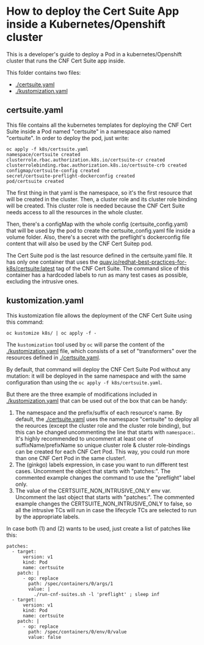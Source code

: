 <!-- markdownlint-disable line-length no-bare-urls no-emphasis-as-heading -->
# How to deploy the Cert Suite App inside a Kubernetes/Openshift cluster

This is a developer's guide to deploy a Pod in a kubernetes/Openshift cluster that runs the CNF Cert Suite app inside.

This folder contains two files:

* [./certsuite.yaml](certsuite.yaml)
* [./kustomization.yaml](kustomization.yaml)

## certsuite.yaml

This file contains all the kubernetes templates for deploying the CNF Cert Suite inside a Pod named "certsuite" in a namespace also named "certsuite". In order to deploy the pod, just write:

```console
oc apply -f k8s/certsuite.yaml
namespace/certsuite created
clusterrole.rbac.authorization.k8s.io/certsuite-cr created
clusterrolebinding.rbac.authorization.k8s.io/certsuite-crb created
configmap/certsuite-config created
secret/certsuite-preflight-dockerconfig created
pod/certsuite created
```

The first thing in that yaml is the namespace, so it's the first resource that will be created in the cluster. Then, a cluster role and its cluster role binding will be created. This cluster role is needed because the CNF Cert Suite needs access to all the resources in the whole cluster.

Then, there's a configMap with the whole config (certsuite_config.yaml) that will be used by the pod to create the certsuite_config.yaml file inside a volume folder. Also, there's a secret with the preflight's dockerconfig file content that will also be used by the CNF Cert Suitep pod.

The Cert Suite pod is the last resource defined in the certsuite.yaml file. It has only one container that uses the [quay.io/redhat-best-practices-for-k8s/certsuite:latest](latest) tag of the CNF Cert Suite. The command slice of this container has a hardcoded labels to run as many test cases as possible, excluding the intrusive ones.

## kustomization.yaml

This kustomization file allows the deployment of the CNF Cert Suite using this command:

```console
oc kustomize k8s/ | oc apply -f -
```

The `kustomization` tool used by `oc` will parse the content of the [./kustomization.yaml](kustomization.yaml) file, which consists of a set of "transformers" over the resources defined in [./certsuite.yaml](certsuite.yaml).

By default, that command will deploy the CNF Cert Suite Pod without any mutation: it will be deployed in the same namespace and with the same configuration than using the `oc apply -f k8s/certsuite.yaml`.

But there are the three example of modifications included in [./kustomization.yaml](kustomization.yaml) that can be used out of the box that can be handy:

1. The namespace and the prefix/suffix of each resource's name. By default, the [./certsuite.yaml](certsuite.yaml) uses the namespace "certsuite" to deploy all the reources (except the cluster role and the cluster role binding), but this can be changed uncommenting the line that starts with `namespace:`. It's highly recommended to uncomment at least one of suffixName/prefixName so unique cluster role & cluster role-bindings can be created for each CNF Cert Pod. This way, you could run more than one CNF Cert Pod in the same cluster!.
2. The (ginkgo) labels expression, in case you want to run different test cases. Uncomment the object that starts with "patches:". The commented example changes the command to use the "preflight" label only.
3. The value of the CERTSUITE_NON_INTRUSIVE_ONLY env var. Uncomment the last object that starts with "patches:". The commented example changes the CERTSUITE_NON_INTRUSIVE_ONLY to false, so all the intrusive TCs will run in case the lifecycle TCs are selected to run by the appropriate labels.

In case both (1) and (2) wants to be used, just create a list of patches like this:

```console
patches:
  - target:
      version: v1
      kind: Pod
      name: certsuite
    patch: |
      - op: replace
        path: /spec/containers/0/args/1
        value: |
          ./run-cnf-suites.sh -l 'preflight' ; sleep inf
  - target:
      version: v1
      kind: Pod
      name: certsuite
    patch: |
      - op: replace
        path: /spec/containers/0/env/0/value
        value: false
```
